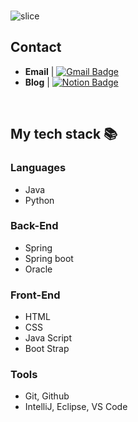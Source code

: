 

<br>

![slice](https://capsule-render.vercel.app/api?type=slice&color=auto&height=200&text=Hi%20there👋&fontAlign=70&rotate=13&fontAlignY=25&desc=Dohun's%20GitHub&descAlign=70.&descAlignY=44)


## Contact

- **Email** | [![Gmail Badge](https://img.shields.io/badge/Gmail-d14836?style=flat-square&logo=Gmail&logoColor=white&link=mailto:ehgns1@gmail.com)](ehgns1@gmail.com)
- **Blog** | [![Notion Badge](https://img.shields.io/badge/Notion-EE8208?style=flat-square&logo=Notion&logoColor=white&link=https://picayune-perfume-061.notion.site/Who-Am-I-b804d7fa5ad9426b8ee637feb16d91f8?pvs=4)](https://picayune-perfume-061.notion.site/Who-Am-I-b804d7fa5ad9426b8ee637feb16d91f8?pvs=4)

<br>


<h2> My tech stack 📚 </h2>

### Languages
- Java
- Python

### Back-End
- Spring
- Spring boot
- Oracle

### Front-End
- HTML
- CSS
- Java Script
- Boot Strap


### Tools
- Git, Github
- IntelliJ, Eclipse, VS Code


<br/>

